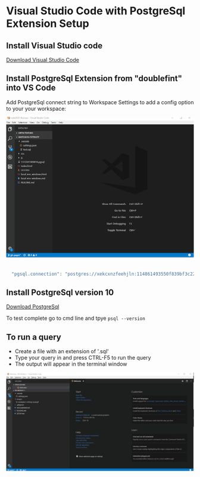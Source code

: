# Visual Studio Code with PostgreSql Extension Setup

## Install Visual Studio code

[Download Visual Studio Code](https://code.visualstudio.com/)

## Install PostgreSql Extension from "doublefint" into VS Code
   Add PostgreSql connect string to Workspace Settings
   to add a config option to your your workspace: 


   <img src="images/workplace-settings-psql.gif" alt="How to add workspace settings" style="width: 600px;">

 ```JavaScript

   "pgsql.connection": "postgres://xekcxnzfeehjln:114861493550f839bf3c22196131fd9399943a06aa2a7828b7bf6cb207a1b17a@ec2-54-225-119-223.compute-1.amazonaws.com:5432/d3u9hht5e826lm"

```

## Install PostgreSql version 10

[Download PostgreSql](https://www.postgresql.org/download/)

To test complete go to cmd line and tpye `psql --version`

## To run a query

- Create a file with an extension of '.sql'
- Type your query in and press CTRL-F5 to run the query
- The output will appear in the terminal window

<img src="images/query-psql.gif" alt="How to query in psql" style="width: 600px;">

